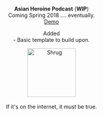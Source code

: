 <p align="center">
  <b>Asian Heroine Podcast</b> (<b>WIP</b>)<br>
  Coming Spring 2018 .... eventually.<br>
  <a href="https://mahmedov.com/asian-heroine-podcast">Demo</a>
</p>

<p align="center">
  Added<br>
  - Basic template to build upon.
</p>

<p align="center">
    <img width='128' alt="Shrug" src="https://img.fireden.net/v/image/1465/79/1465796541625.png"><br/><br/>
    If it's on the internet, it must be true.
</p>
